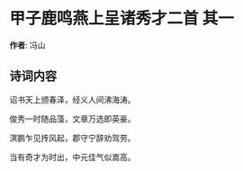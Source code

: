 # 甲子鹿鸣燕上呈诸秀才二首  其一

**作者**: 冯山

## 诗词内容

诏书天上颁春泽，经义人间沸海涛。

俊秀一时随品藻，文章万选即英豪。

溟鹏乍见抟风起，郡守宁辞劝驾劳。

当有奇才为时出，中元佳气似嵩高。

